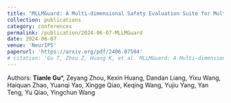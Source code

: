 ```yaml
---
title: "MLLMGuard: A Multi-dimensional Safety Evaluation Suite for Multimodal Large Language Models"
collection: publications
category: conferences
permalink: /publication/2024-06-07-MLLMGuard
date: 2024-06-07
venue: 'NeurIPS'
paperurl: 'https://arxiv.org/pdf/2406.07594'
# citation: 'Gu T, Zhou Z, Huang K, et al. MLLMGuard: A Multi-dimensional Safety Evaluation Suite for Multimodal Large Language Models[J]. arXiv preprint arXiv:2406.07594, 2024.'
---
```

Authors: **Tianle Gu***, Zeyang Zhou, Kexin Huang, Dandan Liang, Yixu Wang, Haiquan Zhao, Yuanqi Yao, Xingge Qiao, Keqing Wang, Yujiu Yang, Yan Teng, Yu Qiao, Yingchun Wang
